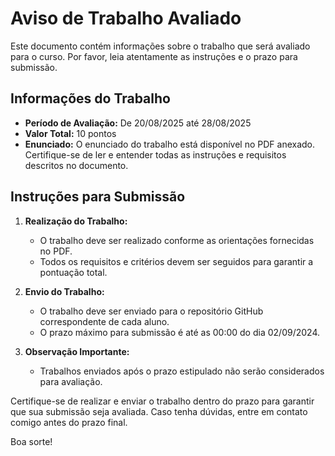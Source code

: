 # Aviso de Trabalho Avaliado

Este documento contém informações sobre o trabalho que será avaliado para o curso. Por favor, leia atentamente as instruções e o prazo para submissão.

## Informações do Trabalho

- **Período de Avaliação:** De 20/08/2025 até 28/08/2025
- **Valor Total:** 10 pontos
- **Enunciado:** O enunciado do trabalho está disponível no PDF anexado. Certifique-se de ler e entender todas as instruções e requisitos descritos no documento.

## Instruções para Submissão

1. **Realização do Trabalho:**
   - O trabalho deve ser realizado conforme as orientações fornecidas no PDF.
   - Todos os requisitos e critérios devem ser seguidos para garantir a pontuação total.

2. **Envio do Trabalho:**
   - O trabalho deve ser enviado para o repositório GitHub correspondente de cada aluno.
   - O prazo máximo para submissão é até as 00:00 do dia 02/09/2024. 

3. **Observação Importante:**
   - Trabalhos enviados após o prazo estipulado não serão considerados para avaliação. 

Certifique-se de realizar e enviar o trabalho dentro do prazo para garantir que sua submissão seja avaliada. Caso tenha dúvidas, entre em contato comigo antes do prazo final.

Boa sorte!
